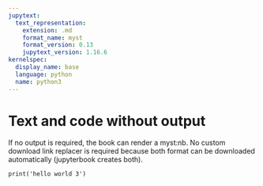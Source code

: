 ```yaml
---
jupytext:
  text_representation:
    extension: .md
    format_name: myst
    format_version: 0.13
    jupytext_version: 1.16.6
kernelspec:
  display_name: base
  language: python
  name: python3
---
```


# Text and code without output

If no output is required, the book can render a myst:nb. No custom download link replacer is required because both format can be downloaded automatically (jupyterbook creates both).

```{code-cell} ipython3
print('hello world 3')
```
